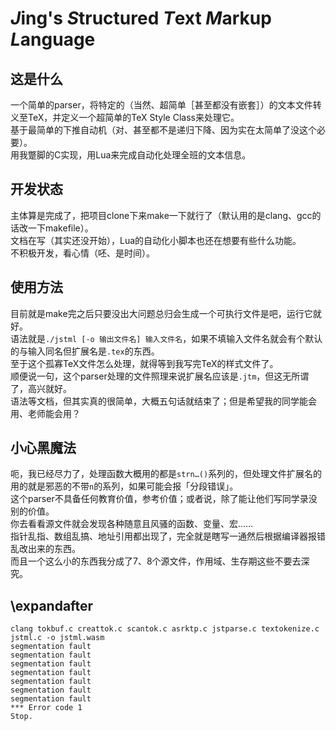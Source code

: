 # *J*ing's *S*tructured *T*ext *M*arkup *L*anguage

## 这是什么
一个简单的parser，将特定的（当然、超简单［甚至都没有嵌套］）的文本文件转义至TeX，并定义一个超简单的TeX Style Class来处理它。<br/>
基于最简单的下推自动机（对、甚至都不是递归下降、因为实在太简单了没这个必要）。<br/>
用我蹩脚的C实现，用Lua来完成自动化处理全班的文本信息。<br/>

## 开发状态
主体算是完成了，把项目clone下来make一下就行了（默认用的是clang、gcc的话改一下makefile）。<br/>
文档在写（其实还没开始），Lua的自动化小脚本也还在想要有些什么功能。<br/>
不积极开发，看心情（呸、是时间）。<br/>

## 使用方法
目前就是make完之后只要没出大问题总归会生成一个可执行文件是吧，运行它就好。<br/>
语法就是`./jstml [-o 输出文件名] 输入文件名`，如果不填输入文件名就会有个默认的与输入同名但扩展名是`.tex`的东西。<br/>
至于这个孤寡TeX文件怎么处理，就得等到我写完TeX的样式文件了。<br/>
顺便说一句，这个parser处理的文件照理来说扩展名应该是`.jtm`，但这无所谓了，高兴就好。<br/>
语法等文档，但其实真的很简单，大概五句话就结束了；但是希望我的同学能会用、老师能会用？<br/>

## 小心黑魔法
呃，我已经尽力了，处理函数大概用的都是`strn…()`系列的，但处理文件扩展名的用的就是邪恶的不带`n`的系列，如果可能会报「分段错误」。<br/>
这个parser不具备任何教育价值，参考价值；或者说，除了能让他们写同学录没别的价值。<br/>
你去看看源文件就会发现各种随意且风骚的函数、变量、宏……<br/>
指针乱指、数组乱搞、地址引用都出现了，完全就是瞎写一通然后根据编译器报错乱改出来的东西。<br/>
而且一个这么小的东西我分成了7、8个源文件，作用域、生存期这些不要去深究。<bf/>

## \expandafter
```shell
clang tokbuf.c creattok.c scantok.c asrktp.c jstparse.c textokenize.c jstml.c -o jstml.wasm
segmentation fault
segmentation fault
segmentation fault
segmentation fault
segmentation fault
segmentation fault
segmentation fault
*** Error code 1
Stop.
```
